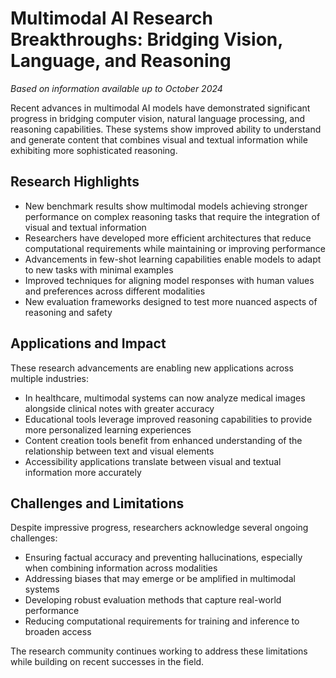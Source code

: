 # Multimodal AI Research Breakthroughs: Bridging Vision, Language, and Reasoning

*Based on information available up to October 2024*

Recent advances in multimodal AI models have demonstrated significant progress in bridging computer vision, natural language processing, and reasoning capabilities. These systems show improved ability to understand and generate content that combines visual and textual information while exhibiting more sophisticated reasoning.

## Research Highlights

- New benchmark results show multimodal models achieving stronger performance on complex reasoning tasks that require the integration of visual and textual information
- Researchers have developed more efficient architectures that reduce computational requirements while maintaining or improving performance
- Advancements in few-shot learning capabilities enable models to adapt to new tasks with minimal examples
- Improved techniques for aligning model responses with human values and preferences across different modalities
- New evaluation frameworks designed to test more nuanced aspects of reasoning and safety

## Applications and Impact

These research advancements are enabling new applications across multiple industries:

- In healthcare, multimodal systems can now analyze medical images alongside clinical notes with greater accuracy
- Educational tools leverage improved reasoning capabilities to provide more personalized learning experiences
- Content creation tools benefit from enhanced understanding of the relationship between text and visual elements
- Accessibility applications translate between visual and textual information more accurately

## Challenges and Limitations

Despite impressive progress, researchers acknowledge several ongoing challenges:

- Ensuring factual accuracy and preventing hallucinations, especially when combining information across modalities
- Addressing biases that may emerge or be amplified in multimodal systems
- Developing robust evaluation methods that capture real-world performance
- Reducing computational requirements for training and inference to broaden access

The research community continues working to address these limitations while building on recent successes in the field.
